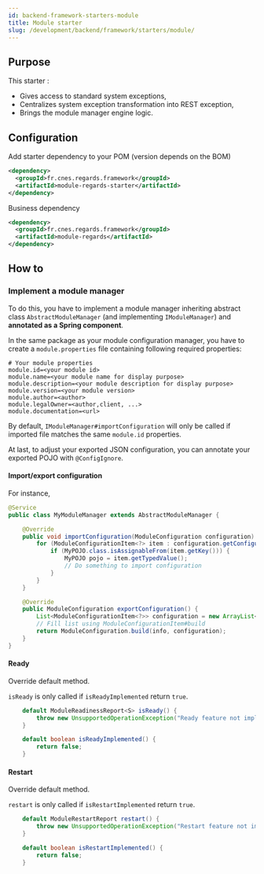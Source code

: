 ```yaml
---
id: backend-framework-starters-module
title: Module starter
slug: /development/backend/framework/starters/module/
---
```




## Purpose

This starter :

* Gives access to standard system exceptions,
* Centralizes system exception transformation into REST exception,
* Brings the module manager engine logic.

## Configuration

Add starter dependency to your POM (version depends on the BOM)

```xml
<dependency>
  <groupId>fr.cnes.regards.framework</groupId>
  <artifactId>module-regards-starter</artifactId>
</dependency>
```

Business dependency

```xml
<dependency>
  <groupId>fr.cnes.regards.framework</groupId>
  <artifactId>module-regards</artifactId>
</dependency>
```

## How to

### Implement a module manager

To do this, you have to implement a module manager inheriting abstract class `AbstractModuleManager` (and implementing `IModuleManager`) and **annotated as a Spring component**.

In the same package as your module configuration manager, you have to create a `module.properties` file containing following required properties:

```properties
# Your module properties
module.id=<your module id>
module.name=<your module name for display purpose>
module.description=<your module description for display purpose>
module.version=<your module version>
module.author=<author>
module.legalOwner=<author,client, ...>
module.documentation=<url>
```

By default, `IModuleManager#importConfiguration` will only be called if imported file matches the same `module.id` properties.

At last, to adjust your exported JSON configuration, you can annotate your exported POJO with `@ConfigIgnore`.

#### Import/export configuration

For instance,

```java
@Service
public class MyModuleManager extends AbstractModuleManager {

    @Override
    public void importConfiguration(ModuleConfiguration configuration) throws ModuleException {
        for (ModuleConfigurationItem<?> item : configuration.getConfiguration()) {
            if (MyPOJO.class.isAssignableFrom(item.getKey())) {
                MyPOJO pojo = item.getTypedValue();
                // Do something to import configuration
            }
        }
    }

    @Override
    public ModuleConfiguration exportConfiguration() {
        List<ModuleConfigurationItem<?>> configuration = new ArrayList<>();
        // Fill list using ModuleConfigurationItem#build
        return ModuleConfiguration.build(info, configuration);
    }
}
```

#### Ready

Override default method. 

`isReady` is only called if `isReadyImplemented` return `true`.

```java
    default ModuleReadinessReport<S> isReady() {
        throw new UnsupportedOperationException("Ready feature not implemented");
    }

    default boolean isReadyImplemented() {
        return false;
    }
```

#### Restart

Override default method.

`restart` is only called if `isRestartImplemented` return `true`.

```java
    default ModuleRestartReport restart() {
        throw new UnsupportedOperationException("Restart feature not implemented");
    }

    default boolean isRestartImplemented() {
        return false;
    }
```





